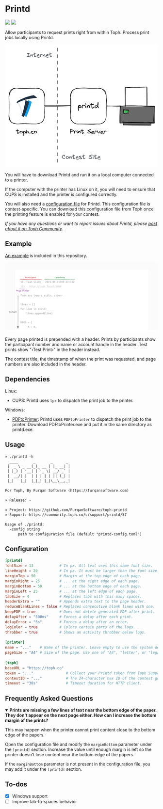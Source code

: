 # Printd

[![](https://img.shields.io/github/v/release/FurqanSoftware/toph-printd)](https://github.com/FurqanSoftware/toph-printd/releases) [![](https://img.shields.io/badge/support-community.toph.co-blue)](https://community.toph.co/c/support/printd/57)

Allow participants to request prints right from within Toph. Process print jobs locally using Printd.

![](overview.png)

You will have to download Printd and run it on a local computer connected to a printer.

If the computer with the printer has Linux on it, you will need to ensure that CUPS is installed and the printer is configured correctly.

You will also need a [configuration file](#configuration) for Printd. This configuration file is contest-specific. You can download this configuration file from Toph once the printing feature is enabled for your contest.

_If you have any questions or want to report issues about Printd, please [post about it on Toph Community](https://community.toph.co/new-topic?category=support/printd)._

## Example

[An example](example/example.pdf) is included in this repository.

![](example/header.png)

Every page printed is prepended with a header. Prints by participants show the participant number and name or account handle in the header. Test prints show "‹Test Print›" in the header instead.

The contest title, the timestamp of when the print was requested, and page numbers are also included in the header.

## Dependencies

Linux:

- CUPS: Printd uses `lpr` to dispatch the print job to the printer.

Windows:

- [PDFtoPrinter](http://www.columbia.edu/~em36/pdftoprinter.html): Printd uses `PDFtoPrinter` to dispatch the print job to the printer. Download PDFtoPrinter.exe and put it in the same directory as printd.exe.

## Usage

```
» ./printd -h
  ____       _       _      _ 
 |  _ \ _ __(_)_ __ | |_ __| |
 | |_) | '__| | '_ \| __/ _` |
 |  __/| |  | | | | | || (_| |
 |_|   |_|  |_|_| |_|\__\__,_|

For Toph, By Furqan Software (https://furqansoftware.com)

» Release: -

» Project: https://github.com/FurqanSoftware/toph-printd
» Support: https://community.toph.co/c/support/printd/57

Usage of ./printd:
  -config string
      path to configuration file (default "printd-config.toml")
```

## Configuration

``` toml
[printd]
fontSize = 13            # In px. All text uses this same font size.
lineHeight = 20          # In px. It must be larger than the font size.
marginTop = 50           # Margin at the top edge of each page.
marginRight = 25         # ... at the right edge of each page.
marginBottom = 50        # ... at the bottom edge of each page.
marginLeft = 25          # ... at the left edge of each page.
tabSize = 4              # Replaces tabs with this many spaces.
headerExtra = ""         # Appends extra text to the page header.
reduceBlankLines = false # Replaces consecutive blank lines with one.
keepPDF = true           # Does not delete generated PDF after print.
delayAfter = "500ms"     # Forces a delay after each print.
delayError = "5s"        # Forces a delay after an error.
logColor = true          # Colors certain parts of the logs.
throbber = true          # Shows an activity throbber below logs.

[printer]
name = "..."    # Name of the printer. Leave empty to use the system default.
pageSize = "A4" # Size of the page. Use one of "A4", "letter", or "legal".

[toph]
baseURL = "https://toph.co"
token = "..."               # Collect your Printd token from Toph Support. The token is contest-specific.
contestID = "..."           # The 24-character hex ID of the contest goes here.
timeout = "30s"             # Timeout duration for HTTP client.
```

## Frequently Asked Questions

<details open>
<summary><b>Prints are missing a few lines of text near the bottom edge of the paper. They don't appear on the next page either. How can I increase the bottom margin of the prints?</b></summary>

This may happen when the printer cannot print content close to the bottom edge of the papers.

Open the configuration file and modify the `marginBottom` parameter under the `[printd]` section. Increase the value until enough margin is left so the printer doesn't lose content near the bottom edge of the papers.

If the `marginBottom` parameter is not present in the configuration file, you may add it under the `[printd]` section.

</details>

## To-dos

- [x] Windows support
- [ ] Improve tab-to-spaces behavior
